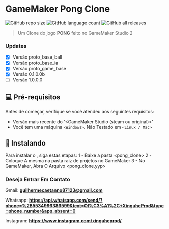 # GameMaker Pong Clone

<!--- https://shields.io --->

![GitHub repo size](https://img.shields.io/github/repo-size/XinguHe/gm_pong_clone)
![GitHub language count](https://img.shields.io/github/languages/count/XinguHe/gm_pong_clone)
![GitHub all releases](https://img.shields.io/github/downloads/XinguHe/gm_pong_clone/total)

> Um Clone do jogo <strong>PONG</strong> feito no GameMaker Studio 2

### Updates

- [x] Versão proto_base_ball
- [x] Versão proto_base_ia
- [x] Versão proto_game_base
- [x] Versão 0.1.0.0b
- [ ] Versão 1.0.0.0

## 💻 Pré-requisitos

Antes de começar, verifique se você atendeu aos seguintes requisitos:
<!---Estes são apenas requisitos de exemplo. Adicionar, duplicar ou remover conforme necessário--->
* Versão mais recente do '<GameMaker Studio (steam ou original)>'
* Você tem uma máquina `<Windows>`. Não Testado em `<Linux / Mac>`

## 🚀 Instalando <GameMaker Pong Clone>

Para instalar o <GameMaker Pong Clone>, siga estas etapas:
1 - Baixe a pasta <pong_clone>
2 - Coloque A mesma na pasta raiz de projetos no GameMaker
3 - No GameMaker, Abra O Arquivo <pong_clone.yyp>

### Deseja Entrar Em Contato

Gmail: <strong>guilhermecaetanno87123@gmail.com</strong>
  
Whatsapp: <strong>https://api.whatsapp.com/send/?phone=%2B5534996386599&text=Ol%C3%A1%2C+XinguheProd&type=phone_number&app_absent=0</strong>

Instagram: <strong>https://www.instagram.com/xinguheprod/</strong>
